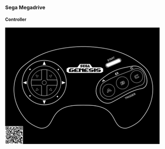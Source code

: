 ### Sega Megadrive

#### Controller
<img src="megadrivecontroller.png" alt="SMS Controller" width="500"/>
